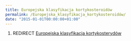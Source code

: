 ```yaml
---
title: Europejska klasyfikacja kortykosteroidów
permalink: /Europejska_klasyfikacja_kortykosteroidów/
date: "2015-01-01T00:00:00+01:00"
---
```


1.  REDIRECT [Europejska klasyfikacja kortykosterydów](/atopedia/Europejska_klasyfikacja_kortykosterydów "wikilink")
